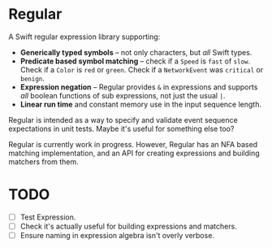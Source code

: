 # Regular

A Swift regular expression library supporting: 

* **Generically typed symbols** – not only characters, but _all_ Swift types.
* **Predicate based symbol matching** – check if a `Speed` is `fast` of `slow`. Check if a `Color` is `red` or `green`. Check if a 
`NetworkEvent` was `critical` or `benign`.
* **Expression negation** – Regular provides `&` in expressions and supports _all_ boolean functions of sub expressions, not just the usual
`|`.
* **Linear run time** and constant memory use in the input sequence length.

Regular is intended as a way to specify and validate event sequence expectations in unit tests. Maybe it's useful for something else too? 

Regular is currently work in progress. However, Regular has an NFA based matching implementation, and an API for creating expressions 
and building matchers from them.

# TODO
- [ ] Test Expression. 
- [ ] Check it's actually useful for building expressions and matchers.
- [ ] Ensure naming in expression algebra isn't overly verbose.

